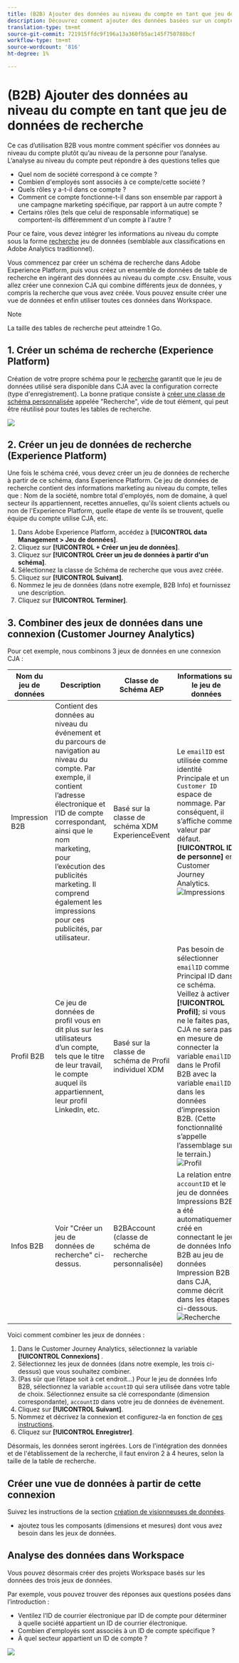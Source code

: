 ```yaml
---
title: (B2B) Ajouter des données au niveau du compte en tant que jeu de données de recherche
description: Découvrez comment ajouter des données basées sur un compte en tant que jeu de données de recherche à CJA
translation-type: tm+mt
source-git-commit: 721915ffdc9f196a13a360fb5ac145f750788bcf
workflow-type: tm+mt
source-wordcount: '816'
ht-degree: 1%

---
```



# (B2B) Ajouter des données au niveau du compte en tant que jeu de données de recherche

Ce cas d’utilisation B2B vous montre comment spécifier vos données au niveau du compte plutôt qu’au niveau de la personne pour l’analyse. L’analyse au niveau du compte peut répondre à des questions telles que

* Quel nom de société correspond à ce compte ?
* Combien d&#39;employés sont associés à ce compte/cette société ?
* Quels rôles y a-t-il dans ce compte ?
* Comment ce compte fonctionne-t-il dans son ensemble par rapport à une campagne marketing spécifique, par rapport à un autre compte ?
* Certains rôles (tels que celui de responsable informatique) se comportent-ils différemment d&#39;un compte à l&#39;autre ?

Pour ce faire, vous devez intégrer les informations au niveau du compte sous la forme [recherche](/help/getting-started/cja-glossary.md) jeu de données (semblable aux classifications en Adobe Analytics traditionnel).

Vous commencez par créer un schéma de recherche dans Adobe Experience Platform, puis vous créez un ensemble de données de table de recherche en ingérant des données au niveau du compte .csv. Ensuite, vous allez créer une connexion CJA qui combine différents jeux de données, y compris la recherche que vous avez créée. Vous pouvez ensuite créer une vue de données et enfin utiliser toutes ces données dans Workspace.

>[!NOTE]
>
>La taille des tables de recherche peut atteindre 1 Go.

## 1. Créer un schéma de recherche (Experience Platform)

Création de votre propre schéma pour le [recherche](/help/getting-started/cja-glossary.md) garantit que le jeu de données utilisé sera disponible dans CJA avec la configuration correcte (type d&#39;enregistrement). La bonne pratique consiste à [créer une classe de schéma personnalisée](https://docs.adobe.com/content/help/en/experience-platform/xdm/tutorials/create-schema-ui.html#create-new-class) appelée &quot;Recherche&quot;, vide de tout élément, qui peut être réutilisé pour toutes les tables de recherche.

![](assets/create-new-class.png)

## 2. Créer un jeu de données de recherche (Experience Platform)

Une fois le schéma créé, vous devez créer un jeu de données de recherche à partir de ce schéma, dans Experience Platform. Ce jeu de données de recherche contient des informations marketing au niveau du compte, telles que : Nom de la société, nombre total d&#39;employés, nom de domaine, à quel secteur ils appartiennent, recettes annuelles, qu&#39;ils soient clients actuels ou non de l&#39;Experience Platform, quelle étape de vente ils se trouvent, quelle équipe du compte utilise CJA, etc.

1. Dans Adobe Experience Platform, accédez à **[!UICONTROL data Management > Jeu de données]**.
1. Cliquez sur **[!UICONTROL + Créer un jeu de données]**.
1. Cliquez sur **[!UICONTROL Créer un jeu de données à partir d&#39;un schéma]**.
1. Sélectionnez la classe de Schéma de recherche que vous avez créée.
1. Cliquez sur **[!UICONTROL Suivant]**.
1. Nommez le jeu de données (dans notre exemple, B2B Info) et fournissez une description.
1. Cliquez sur **[!UICONTROL Terminer]**.


## 3. Combiner des jeux de données dans une connexion (Customer Journey Analytics)

Pour cet exemple, nous combinons 3 jeux de données en une connexion CJA :

| Nom du jeu de données | Description | Classe de Schéma AEP | Informations sur le jeu de données |
|---|---|---|---|
| Impression B2B | Contient des données au niveau du événement et du parcours de navigation au niveau du compte. Par exemple, il contient l’adresse électronique et l’ID de compte correspondant, ainsi que le nom marketing, pour l’exécution des publicités marketing. Il comprend également les impressions pour ces publicités, par utilisateur. | Basé sur la classe de schéma XDM ExperienceEvent | Le `emailID` est utilisée comme identité Principale et un `Customer ID` espace de nommage. Par conséquent, il s’affiche comme valeur par défaut. **[!UICONTROL ID de personne]** en Customer Journey Analytics. ![Impressions](assets/impressions-mixins.png) |
| Profil B2B | Ce jeu de données de profil vous en dit plus sur les utilisateurs d’un compte, tels que le titre de leur travail, le compte auquel ils appartiennent, leur profil LinkedIn, etc. | Basé sur la classe de schéma de Profil individuel XDM | Pas besoin de sélectionner `emailID` comme Principal ID dans ce schéma. Veillez à activer **[!UICONTROL Profil]**; si vous ne le faites pas, CJA ne sera pas en mesure de connecter la variable `emailID` dans le Profil B2B avec la variable `emailID` dans les données d’impression B2B. (Cette fonctionnalité s’appelle l’assemblage sur le terrain.) ![Profil](assets/profile-mixins.png) |
| Infos B2B | Voir &quot;Créer un jeu de données de recherche&quot; ci-dessus. | B2BAccount (classe de schéma de recherche personnalisée) | La relation entre `accountID` et le jeu de données Impressions B2B a été automatiquement créé en connectant le jeu de données Info B2B au jeu de données Impression B2B dans CJA, comme décrit dans les étapes ci-dessous. ![Recherche](assets/lookup-mixins.png) |

Voici comment combiner les jeux de données :

1. Dans le Customer Journey Analytics, sélectionnez la variable **[!UICONTROL Connexions]** .
1. Sélectionnez les jeux de données (dans notre exemple, les trois ci-dessus) que vous souhaitez combiner.
1. (Pas sûr que l’étape soit à cet endroit...) Pour le jeu de données Info B2B, sélectionnez la variable `accountID` qui sera utilisée dans votre table de choix. Sélectionnez ensuite sa clé correspondante (dimension correspondante), `accountID` dans votre jeu de données de événement.
1. Cliquez sur **[!UICONTROL Suivant]**.
1. Nommez et décrivez la connexion et configurez-la en fonction de [ces instructions](/help/connections/create-connection.md).
1. Cliquez sur **[!UICONTROL Enregistrer]**.

Désormais, les données seront ingérées. Lors de l&#39;intégration des données et de l&#39;établissement de la recherche, il faut environ 2 à 4 heures, selon la taille de la table de recherche.

## Créer une vue de données à partir de cette connexion

Suivez les instructions de la section [création de visionneuses de données](/help/data-views/create-dataview.md).

* ajoutez tous les composants (dimensions et mesures) dont vous avez besoin dans les jeux de données.

## Analyse des données dans Workspace

Vous pouvez désormais créer des projets Workspace basés sur les données des trois jeux de données.

Par exemple, vous pouvez trouver des réponses aux questions posées dans l’introduction :

* Ventilez l’ID de courrier électronique par ID de compte pour déterminer à quelle société appartient un ID de courrier électronique.
* Combien d&#39;employés sont associés à un ID de compte spécifique ?
* À quel secteur appartient un ID de compte ?

![](assets/project-lookup.png)
